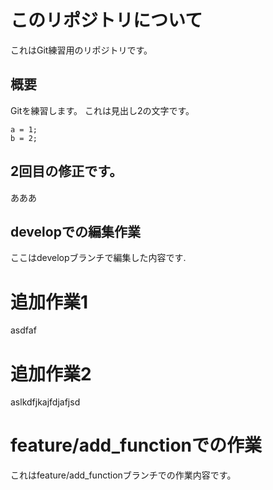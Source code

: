 # このリポジトリについて
これはGit練習用のリポジトリです。

## 概要
Gitを練習します。
これは見出し2の文字です。

```
a = 1;
b = 2;
```


## 2回目の修正です。

あああ



## developでの編集作業
ここはdevelopブランチで編集した内容です.


# 追加作業1
asdfaf

# 追加作業2
aslkdfjkajfdjafjsd


# feature/add_functionでの作業
これはfeature/add_functionブランチでの作業内容です。

